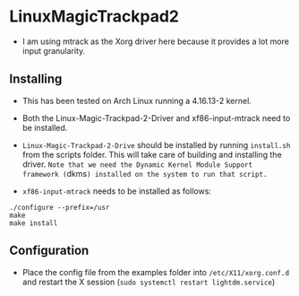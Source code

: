 # LinuxMagicTrackpad2

- I am using mtrack as the Xorg driver here because it provides a lot more input granularity.

## Installing

- This has been tested on Arch Linux running a 4.16.13-2 kernel.

- Both the Linux-Magic-Trackpad-2-Driver and xf86-input-mtrack need to be installed.

- `Linux-Magic-Trackpad-2-Drive` should be installed by running `install.sh` from the scripts folder. This will take care of building and installing the driver. `Note that we need the Dynamic Kernel Module Support framework (`dkms`) installed on the system to run that script.`

- `xf86-input-mtrack` needs to be installed as follows:

```
./configure --prefix=/usr
make
make install
```

## Configuration

- Place the config file from the examples folder into ```/etc/X11/xorg.conf.d``` and restart the X session (```sudo systemctl restart lightdm.service```)
